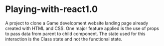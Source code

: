 # Playing-with-react1.0
A project to clone a Game development website landing page already created with HTML and CSS. 
One major feature applied is the use of props to pass data from parent to child component. The state used for this interaction is the Class
state and not the functional state. 
